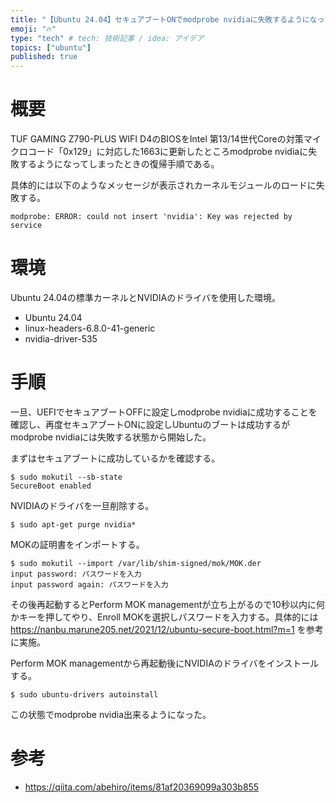 ```yaml
---
title: "【Ubuntu 24.04】セキュアブートONでmodprobe nvidiaに失敗するようになった話"
emoji: "🔥"
type: "tech" # tech: 技術記事 / idea: アイデア
topics: ["ubuntu"]
published: true
---
```

# 概要

TUF GAMING Z790-PLUS WIFI D4のBIOSをIntel 第13/14世代Coreの対策マイクロコード「0x129」に対応した1663に更新したところmodprobe nvidiaに失敗するようになってしまったときの復帰手順である。

具体的には以下のようなメッセージが表示されカーネルモジュールのロードに失敗する。
```
modprobe: ERROR: could not insert 'nvidia': Key was rejected by service
```

# 環境

Ubuntu 24.04の標準カーネルとNVIDIAのドライバを使用した環境。

* Ubuntu 24.04
* linux-headers-6.8.0-41-generic
* nvidia-driver-535

# 手順

一旦、UEFIでセキュアブートOFFに設定しmodprobe nvidiaに成功することを確認し、再度セキュアブートONに設定しUbuntuのブートは成功するがmodprobe nvidiaには失敗する状態から開始した。

まずはセキュアブートに成功しているかを確認する。

```
$ sudo mokutil --sb-state
SecureBoot enabled
```

NVIDIAのドライバを一旦削除する。

```
$ sudo apt-get purge nvidia*
```

MOKの証明書をインポートする。

```
$ sudo mokutil --import /var/lib/shim-signed/mok/MOK.der
input password: パスワードを入力
input password again: パスワードを入力
```

その後再起動するとPerform MOK managementが立ち上がるので10秒以内に何かキーを押してやり、Enroll MOKを選択しパスワードを入力する。具体的には https://nanbu.marune205.net/2021/12/ubuntu-secure-boot.html?m=1 を参考に実施。

Perform MOK managementから再起動後にNVIDIAのドライバをインストールする。

```
$ sudo ubuntu-drivers autoinstall
```

この状態でmodprobe nvidia出来るようになった。

# 参考

* https://qiita.com/abehiro/items/81af20369099a303b855
